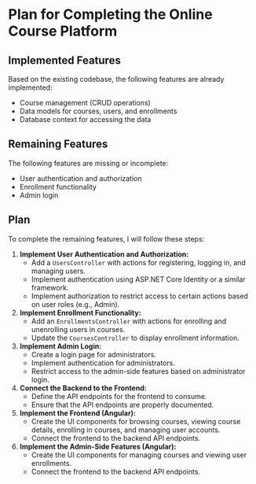 # Plan for Completing the Online Course Platform

## Implemented Features

Based on the existing codebase, the following features are already implemented:

*   Course management (CRUD operations)
*   Data models for courses, users, and enrollments
*   Database context for accessing the data

## Remaining Features

The following features are missing or incomplete:

*   User authentication and authorization
*   Enrollment functionality
*   Admin login

## Plan

To complete the remaining features, I will follow these steps:

1.  **Implement User Authentication and Authorization:**
    *   Add a `UsersController` with actions for registering, logging in, and managing users.
    *   Implement authentication using ASP.NET Core Identity or a similar framework.
    *   Implement authorization to restrict access to certain actions based on user roles (e.g., Admin).
2.  **Implement Enrollment Functionality:**
    *   Add an `EnrollmentsController` with actions for enrolling and unenrolling users in courses.
    *   Update the `CoursesController` to display enrollment information.
3.  **Implement Admin Login:**
    *   Create a login page for administrators.
    *   Implement authentication for administrators.
    *   Restrict access to the admin-side features based on administrator login.
4.  **Connect the Backend to the Frontend:**
    *   Define the API endpoints for the frontend to consume.
    *   Ensure that the API endpoints are properly documented.
5.  **Implement the Frontend (Angular):**
    *   Create the UI components for browsing courses, viewing course details, enrolling in courses, and managing user accounts.
    *   Connect the frontend to the backend API endpoints.
6.  **Implement the Admin-Side Features (Angular):**
    *   Create the UI components for managing courses and viewing user enrollments.
    *   Connect the frontend to the backend API endpoints.